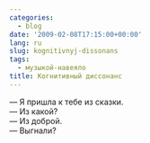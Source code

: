 ```yaml
---
categories:
  - blog
date: '2009-02-08T17:15:00+00:00'
lang: ru
slug: kognitivnyj-dissonans
tags:
  - музыкой-навеяло
title: Когнитивный диссонанс
---
```




— Я пришла к тебе из сказки.  
— Из какой?  
— Из доброй.  
— Выгнали?
